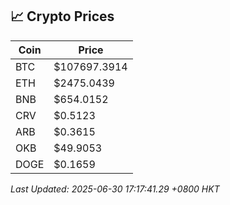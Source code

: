 ## 📈 Crypto Prices

| Coin | Price |
| ---- | ----- |
| BTC | $107697.3914 |
| ETH | $2475.0439 |
| BNB | $654.0152 |
| CRV | $0.5123 |
| ARB | $0.3615 |
| OKB | $49.9053 |
| DOGE | $0.1659 |

_Last Updated: 2025-06-30 17:17:41.29 +0800 HKT_